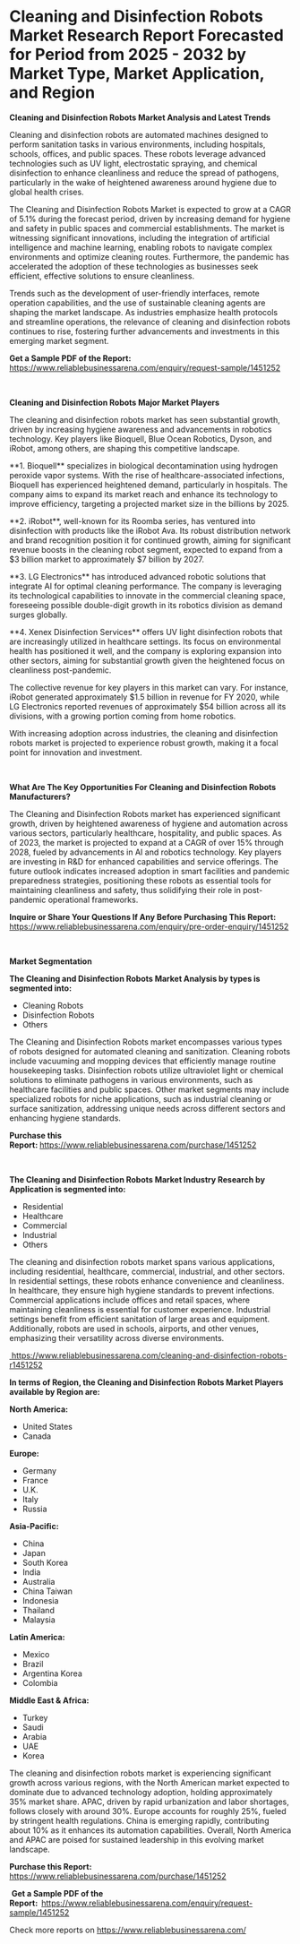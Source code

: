 <p><h1>Cleaning and Disinfection Robots Market Research Report Forecasted for Period from 2025 -  2032 by Market Type, Market Application, and Region</h1></p><p><strong>Cleaning and Disinfection Robots Market Analysis and Latest Trends</strong></p>
<p><p>Cleaning and disinfection robots are automated machines designed to perform sanitation tasks in various environments, including hospitals, schools, offices, and public spaces. These robots leverage advanced technologies such as UV light, electrostatic spraying, and chemical disinfection to enhance cleanliness and reduce the spread of pathogens, particularly in the wake of heightened awareness around hygiene due to global health crises.</p><p>The Cleaning and Disinfection Robots Market is expected to grow at a CAGR of 5.1% during the forecast period, driven by increasing demand for hygiene and safety in public spaces and commercial establishments. The market is witnessing significant innovations, including the integration of artificial intelligence and machine learning, enabling robots to navigate complex environments and optimize cleaning routes. Furthermore, the pandemic has accelerated the adoption of these technologies as businesses seek efficient, effective solutions to ensure cleanliness.</p><p>Trends such as the development of user-friendly interfaces, remote operation capabilities, and the use of sustainable cleaning agents are shaping the market landscape. As industries emphasize health protocols and streamline operations, the relevance of cleaning and disinfection robots continues to rise, fostering further advancements and investments in this emerging market segment.</p></p>
<p><strong>Get a Sample PDF of the Report:&nbsp;</strong> <a href="https://www.reliablebusinessarena.com/enquiry/request-sample/1451252?utm_campaign=2182&utm_medium=2&utm_source=Github&utm_content=ia&utm_term=27022025&utm_id=cleaning-and-disinfection-robots">https://www.reliablebusinessarena.com/enquiry/request-sample/1451252</a></p>
<p>&nbsp;</p>
<p><strong>Cleaning and Disinfection Robots Major Market Players</strong></p>
<p><p>The cleaning and disinfection robots market has seen substantial growth, driven by increasing hygiene awareness and advancements in robotics technology. Key players like Bioquell, Blue Ocean Robotics, Dyson, and iRobot, among others, are shaping this competitive landscape.</p><p>**1. Bioquell** specializes in biological decontamination using hydrogen peroxide vapor systems. With the rise of healthcare-associated infections, Bioquell has experienced heightened demand, particularly in hospitals. The company aims to expand its market reach and enhance its technology to improve efficiency, targeting a projected market size in the billions by 2025.</p><p>**2. iRobot**, well-known for its Roomba series, has ventured into disinfection with products like the iRobot Ava. Its robust distribution network and brand recognition position it for continued growth, aiming for significant revenue boosts in the cleaning robot segment, expected to expand from a $3 billion market to approximately $7 billion by 2027.</p><p>**3. LG Electronics** has introduced advanced robotic solutions that integrate AI for optimal cleaning performance. The company is leveraging its technological capabilities to innovate in the commercial cleaning space, foreseeing possible double-digit growth in its robotics division as demand surges globally.</p><p>**4. Xenex Disinfection Services** offers UV light disinfection robots that are increasingly utilized in healthcare settings. Its focus on environmental health has positioned it well, and the company is exploring expansion into other sectors, aiming for substantial growth given the heightened focus on cleanliness post-pandemic.</p><p>The collective revenue for key players in this market can vary. For instance, iRobot generated approximately $1.5 billion in revenue for FY 2020, while LG Electronics reported revenues of approximately $54 billion across all its divisions, with a growing portion coming from home robotics.</p><p>With increasing adoption across industries, the cleaning and disinfection robots market is projected to experience robust growth, making it a focal point for innovation and investment.</p></p>
<p>&nbsp;</p>
<p><strong>What Are The Key Opportunities For Cleaning and Disinfection Robots Manufacturers?</strong></p>
<p><p>The Cleaning and Disinfection Robots market has experienced significant growth, driven by heightened awareness of hygiene and automation across various sectors, particularly healthcare, hospitality, and public spaces. As of 2023, the market is projected to expand at a CAGR of over 15% through 2028, fueled by advancements in AI and robotics technology. Key players are investing in R&D for enhanced capabilities and service offerings. The future outlook indicates increased adoption in smart facilities and pandemic preparedness strategies, positioning these robots as essential tools for maintaining cleanliness and safety, thus solidifying their role in post-pandemic operational frameworks.</p></p>
<p><strong>Inquire or Share Your Questions If Any Before Purchasing This Report:</strong> <a href="https://www.reliablebusinessarena.com/enquiry/pre-order-enquiry/1451252?utm_campaign=2182&utm_medium=2&utm_source=Github&utm_content=ia&utm_term=27022025&utm_id=cleaning-and-disinfection-robots">https://www.reliablebusinessarena.com/enquiry/pre-order-enquiry/1451252</a></p>
<p>&nbsp;</p>
<p><strong>Market Segmentation</strong></p>
<p><strong>The Cleaning and Disinfection Robots Market Analysis by types is segmented into:</strong></p>
<p><ul><li>Cleaning Robots</li><li>Disinfection Robots</li><li>Others</li></ul></p>
<p><p>The Cleaning and Disinfection Robots market encompasses various types of robots designed for automated cleaning and sanitization. Cleaning robots include vacuuming and mopping devices that efficiently manage routine housekeeping tasks. Disinfection robots utilize ultraviolet light or chemical solutions to eliminate pathogens in various environments, such as healthcare facilities and public spaces. Other market segments may include specialized robots for niche applications, such as industrial cleaning or surface sanitization, addressing unique needs across different sectors and enhancing hygiene standards.</p></p>
<p><strong>Purchase this Report:&nbsp;</strong><a href="https://www.reliablebusinessarena.com/purchase/1451252?utm_campaign=2182&utm_medium=2&utm_source=Github&utm_content=ia&utm_term=27022025&utm_id=cleaning-and-disinfection-robots">https://www.reliablebusinessarena.com/purchase/1451252</a></p>
<p>&nbsp;</p>
<p><strong>The Cleaning and Disinfection Robots Market Industry Research by Application is segmented into:</strong></p>
<p><ul><li>Residential</li><li>Healthcare</li><li>Commercial</li><li>Industrial</li><li>Others</li></ul></p>
<p><p>The cleaning and disinfection robots market spans various applications, including residential, healthcare, commercial, industrial, and other sectors. In residential settings, these robots enhance convenience and cleanliness. In healthcare, they ensure high hygiene standards to prevent infections. Commercial applications include offices and retail spaces, where maintaining cleanliness is essential for customer experience. Industrial settings benefit from efficient sanitation of large areas and equipment. Additionally, robots are used in schools, airports, and other venues, emphasizing their versatility across diverse environments.</p></p>
<p><a href="https://www.reliablebusinessarena.com/cleaning-and-disinfection-robots-r1451252?utm_campaign=2182&utm_medium=2&utm_source=Github&utm_content=ia&utm_term=27022025&utm_id=cleaning-and-disinfection-robots">&nbsp;https://www.reliablebusinessarena.com/cleaning-and-disinfection-robots-r1451252</a></p>
<p><strong>In terms of Region, the Cleaning and Disinfection Robots Market Players available by Region are:</strong></p>
<p>
    <p> <strong> North America: </strong>
        <ul>
            <li>United States</li>
            <li>Canada</li>
        </ul>
        </p> 
    <p> <strong> Europe: </strong>
        <ul>
            <li>Germany</li>
            <li>France</li>
            <li>U.K.</li>
            <li>Italy</li>
            <li>Russia</li>
        </ul>
        </p> 
    <p> <strong> Asia-Pacific: </strong>
        <ul>
            <li>China</li>
            <li>Japan</li>
            <li>South Korea</li>
            <li>India</li>
            <li>Australia</li>
            <li>China Taiwan</li>
            <li>Indonesia</li>
            <li>Thailand</li>
            <li>Malaysia</li>
        </ul>
        </p> 
    <p> <strong> Latin America: </strong>
        <ul>
            <li>Mexico</li>
            <li>Brazil</li>
            <li>Argentina Korea</li>
            <li>Colombia</li>
        </ul>
        </p> 
    <p> <strong> Middle East & Africa: </strong>
        <ul>
            <li>Turkey</li>
            <li>Saudi</li>
            <li>Arabia</li>
            <li>UAE</li>
            <li>Korea</li>
        </ul>
    </p>
    </p>
<p><p>The cleaning and disinfection robots market is experiencing significant growth across various regions, with the North American market expected to dominate due to advanced technology adoption, holding approximately 35% market share. APAC, driven by rapid urbanization and labor shortages, follows closely with around 30%. Europe accounts for roughly 25%, fueled by stringent health regulations. China is emerging rapidly, contributing about 10% as it enhances its automation capabilities. Overall, North America and APAC are poised for sustained leadership in this evolving market landscape.</p></p>
<p><strong>Purchase this Report: </strong><a href="https://www.reliablebusinessarena.com/purchase/1451252?utm_campaign=2182&utm_medium=2&utm_source=Github&utm_content=ia&utm_term=27022025&utm_id=cleaning-and-disinfection-robots">https://www.reliablebusinessarena.com/purchase/1451252</a></p>
<p>&nbsp;<strong>Get a Sample PDF of the Report:&nbsp;&nbsp;</strong><a href="https://www.reliablebusinessarena.com/enquiry/request-sample/1451252?utm_campaign=2182&utm_medium=2&utm_source=Github&utm_content=ia&utm_term=27022025&utm_id=cleaning-and-disinfection-robots">https://www.reliablebusinessarena.com/enquiry/request-sample/1451252</a></p>
<p><strong></strong></p>
<p>Check more reports on <a href="https://www.reliablebusinessarena.com/?utm_campaign=2182&utm_medium=2&utm_source=Github&utm_content=ia&utm_term=27022025&utm_id=cleaning-and-disinfection-robots">https://www.reliablebusinessarena.com/</a></p>
